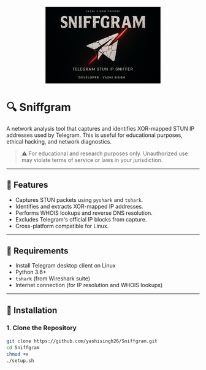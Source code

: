 <p align="center">
  <img src="logo.png" alt="Sniffgram Logo" width="300"/>
</p>

# 🔍 Sniffgram 

A network analysis tool that captures and identifies XOR-mapped STUN IP addresses used by Telegram. This is useful for educational purposes, ethical hacking, and network diagnostics.

> ⚠️ For educational and research purposes only. Unauthorized use may violate terms of service or laws in your jurisdiction.

---

## 📜 Features

- Captures STUN packets using `pyshark` and `tshark`.
- Identifies and extracts XOR-mapped IP addresses.
- Performs WHOIS lookups and reverse DNS resolution.
- Excludes Telegram's official IP blocks from capture.
- Cross-platform compatible for Linux.

---

## 🧰 Requirements

- Install Telegram desktop client on Linux
- Python 3.6+
- `tshark` (from Wireshark suite)
- Internet connection (for IP resolution and WHOIS lookups)

---

## 🐍 Installation

### 1. Clone the Repository

```bash
git clone https://github.com/yashisingh26/Sniffgram.git
cd Sniffgram
chmod +x
./setup.sh
